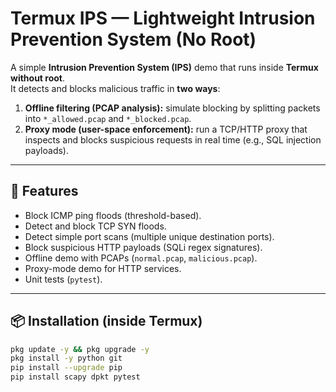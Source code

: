 # Termux IPS — Lightweight Intrusion Prevention System (No Root)

A simple **Intrusion Prevention System (IPS)** demo that runs inside **Termux without root**.  
It detects and blocks malicious traffic in **two ways**:
1. **Offline filtering (PCAP analysis):** simulate blocking by splitting packets into `*_allowed.pcap` and `*_blocked.pcap`.  
2. **Proxy mode (user-space enforcement):** run a TCP/HTTP proxy that inspects and blocks suspicious requests in real time (e.g., SQL injection payloads).

---

## 🚀 Features
- Block ICMP ping floods (threshold-based).
- Detect and block TCP SYN floods.
- Detect simple port scans (multiple unique destination ports).
- Block suspicious HTTP payloads (SQLi regex signatures).
- Offline demo with PCAPs (`normal.pcap`, `malicious.pcap`).
- Proxy-mode demo for HTTP services.
- Unit tests (`pytest`).

---

## 📦 Installation (inside Termux)
```bash
pkg update -y && pkg upgrade -y
pkg install -y python git
pip install --upgrade pip
pip install scapy dpkt pytest
